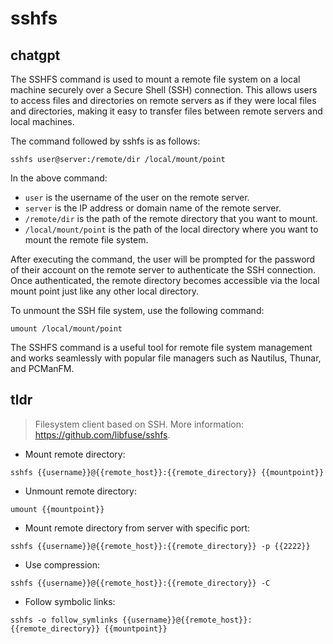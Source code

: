 # sshfs 
## chatgpt 
The SSHFS command is used to mount a remote file system on a local machine securely over a Secure Shell (SSH) connection. This allows users to access files and directories on remote servers as if they were local files and directories, making it easy to transfer files between remote servers and local machines.

The command followed by sshfs is as follows:

```
sshfs user@server:/remote/dir /local/mount/point
```

In the above command:

- `user` is the username of the user on the remote server.
- `server` is the IP address or domain name of the remote server.
- `/remote/dir` is the path of the remote directory that you want to mount.
- `/local/mount/point` is the path of the local directory where you want to mount the remote file system.

After executing the command, the user will be prompted for the password of their account on the remote server to authenticate the SSH connection. Once authenticated, the remote directory becomes accessible via the local mount point just like any other local directory.

To unmount the SSH file system, use the following command:

```
umount /local/mount/point
```

The SSHFS command is a useful tool for remote file system management and works seamlessly with popular file managers such as Nautilus, Thunar, and PCManFM. 

## tldr 
 
> Filesystem client based on SSH.
> More information: <https://github.com/libfuse/sshfs>.

- Mount remote directory:

`sshfs {{username}}@{{remote_host}}:{{remote_directory}} {{mountpoint}}`

- Unmount remote directory:

`umount {{mountpoint}}`

- Mount remote directory from server with specific port:

`sshfs {{username}}@{{remote_host}}:{{remote_directory}} -p {{2222}}`

- Use compression:

`sshfs {{username}}@{{remote_host}}:{{remote_directory}} -C`

- Follow symbolic links:

`sshfs -o follow_symlinks {{username}}@{{remote_host}}:{{remote_directory}} {{mountpoint}}`

